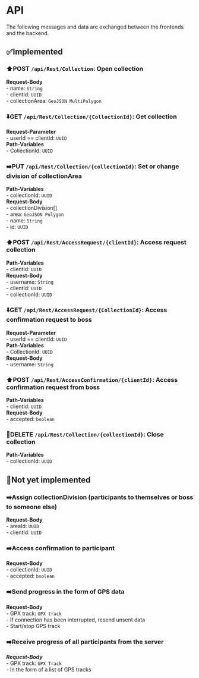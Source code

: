 # API

The following messages and data are exchanged between the frontends and the backend.

## ✅Implemented

### ⬆️POST `/api/Rest/Collection`: Open collection  
   **Request-Body**  
     - name: `String`  
     - clientId: `UUID`      
     - collectionArea: `GeoJSON MultiPolygon`    

### ⬇️GET `/api/Rest/Collection/{CollectionId}`: Get collection   
   **Request-Parameter**  
     - userId == clientId: `UUID`    
   **Path-Variables**   
      - CollectionId: `UUID`    
      
### ➡️PUT `/api/Rest/Collection/{collectionId}`: Set or change division of collectionArea  
   **Path-Variables**  
      - collectionId: `UUID`    
   **Request-Body**  
        - collectionDivision[]    
            - area: `GeoJSON Polygon`    
            - name: `String`  
            - id: `UUID`  
          
### ⬆️POST `/api/Rest/AccessRequest/{clientId}`: Access request collection  
   **Path-Variables**  
      - clientId: `UUID`  
   **Request-Body**  
      - username: `String`  
      - clientId: `UUID`  
      - collectionId: `UUID`  
    
### ⬇️GET `/api/Rest/AccessRequest/{CollectionId}`: Access confirmation request to boss  
   **Request-Parameter**  
      - userId == clientId: `UUID`  
   **Path-Variables**  
      - CollectionId: `UUID`  
   **Request-Body**  
      - username: `String`  
    
### ⬆️POST `/api/Rest/AccessConfirmation/{clientId}`: Access confirmation request from boss  
   **Path-Variables**  
      - clientId: `UUID`  
   **Request-Body**  
      - accepted: `boolean`  

### 🛑DELETE `/api/Rest/Collection/{collectionId}`: Close collection  
   **Path-Variables**  
      - collectionId: `UUID`  

 
## 🛑Not yet implemented  

### ➡️Assign collectionDivision (participants to themselves or boss to someone else)  
   **Request-Body**  
      - areaId: `UUID`  
      - clientId: `UUID`  
  
### ➡️Access confirmation to participant  
   **Request-Body**  
      - collectionId: `UUID`  
      - accepted: `boolean`  

### ➡️Send progress in the form of GPS data  
   **Request-Body**  
      - GPX track: `GPX track`  
      - If connection has been interrupted, resend unsent data  
      - Start/stop GPS track  

### ➡️Receive progress of all participants from the server  
   ***Request-Body***  
      - GPX track: `GPX Track`  
      - In the form of a list of GPS tracks  


